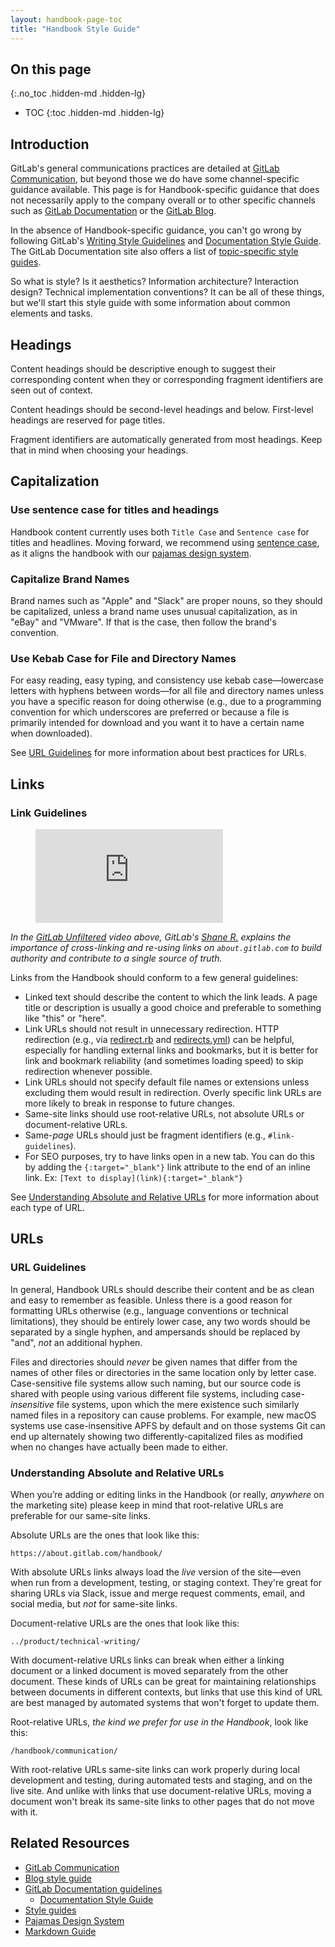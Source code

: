 ```yaml
---
layout: handbook-page-toc
title: "Handbook Style Guide"
---
```


## On this page
{:.no_toc .hidden-md .hidden-lg}

- TOC
{:toc .hidden-md .hidden-lg}

## Introduction

GitLab's general communications practices are detailed at [GitLab Communication](/handbook/communication/), but beyond those we do have some channel-specific guidance available. This page is for Handbook-specific guidance that does not necessarily apply to the company overall or to other specific channels such as [GitLab Documentation](https://docs.gitlab.com/) or the [GitLab Blog](/blog/).

In the absence of Handbook-specific guidance, you can't go wrong by following GitLab's [Writing Style Guidelines](/handbook/communication/#writing-style-guidelines) and [Documentation Style Guide](https://docs.gitlab.com/ee/development/documentation/styleguide.html). The GitLab Documentation site also offers a list of [topic-specific style guides](https://docs.gitlab.com/ee/development/contributing/style_guides.html).

So what is style? Is it aesthetics? Information architecture? Interaction design? Technical implementation conventions? It can be all of these things, but we'll start this style guide with some information about common elements and tasks.

## Headings

Content headings should be descriptive enough to suggest their corresponding content when they or corresponding fragment identifiers are seen out of context.

Content headings should be second-level headings and below. First-level headings are reserved for page titles.

Fragment identifiers are automatically generated from most headings. Keep that in mind when choosing your headings.

## Capitalization

### Use sentence case for titles and headings

Handbook content currently uses both `Title Case` and `Sentence case` for titles and headlines. Moving forward, we recommend using [sentence case](https://www.thoughtco.com/sentence-case-titles-1691944), as it aligns the handbook with our [pajamas design system](https://design.gitlab.com/content/punctuation/).

### Capitalize Brand Names

Brand names such as "Apple" and "Slack" are proper nouns, so they should be capitalized, unless a brand name uses unusual capitalization, as in "eBay" and "VMware". If that is the case, then follow the brand's convention.

### Use Kebab Case for File and Directory Names

For easy reading, easy typing, and consistency use kebab case—lowercase letters with hyphens between words—for all file and directory names unless you have a specific reason for doing otherwise (e.g., due to a programming convention for which underscores are preferred or because a file is primarily intended for download and you want it to have a certain name when downloaded).

See [URL Guidelines](#url-guidelines) for more information about best practices for URLs.

## Links

### Link Guidelines

<!-- blank line -->

<figure class="video_container">
  <iframe src="https://www.youtube.com/embed/ZGqLlrnZXw0" frameborder="0" allowfullscreen="true"> </iframe>
</figure>
<!-- blank line -->

*In the [GitLab Unfiltered](https://www.youtube.com/playlist?list=PL05JrBw4t0Kq7QUX-Ux5fOunQotqJbECc) video above, GitLab's [Shane R.](https://gitlab.com/shanerice) explains the importance of cross-linking and re-using links on `about.gitlab.com` to build authority and contribute to a single source of truth.*

Links from the Handbook should conform to a few general guidelines:

* Linked text should describe the content to which the link leads. A page title or description is usually a good choice and preferable to something like "this" or "here".
* Link URLs should not result in unnecessary redirection. HTTP redirection (e.g., via [redirect.rb](https://gitlab.com/gitlab-com/www-gitlab-com/blob/master/lib/redirect.rb) and [redirects.yml](https://gitlab.com/gitlab-com/www-gitlab-com/blob/master/data/redirects.yml)) can be helpful, especially for handling external links and bookmarks, but it is better for link and bookmark reliability (and sometimes loading speed) to skip redirection whenever possible.
* Link URLs should not specify default file names or extensions unless excluding them would result in redirection. Overly specific link URLs are more likely to break in response to future changes.
* Same-site links should use root-relative URLs, not absolute URLs or document-relative URLs.
* Same-_page_ URLs should just be fragment identifiers (e.g., `#link-guidelines`).
* For SEO purposes, try to have links open in a new tab. You can do this by adding the `{:target="_blank"}` link attribute to the end of an inline link. Ex: `[Text to display](link){:target="_blank"}`

See [Understanding Absolute and Relative URLs](#understanding-absolute-and-relative-urls) for more information about each type of URL.

## URLs

### URL Guidelines

In general, Handbook URLs should describe their content and be as clean and easy to remember as feasible. Unless there is a good reason for formatting URLs otherwise (e.g., language conventions or technical limitations), they should be entirely lower case, any two words should be separated by a single hyphen, and ampersands should be replaced by "and", _not_ an additional hyphen.

Files and directories should _never_ be given names that differ from the names of other files or directories in the same location only by letter case. Case-sensitive file systems allow such naming, but our source code is shared with people using various different file systems, including case-_insensitive_ file systems, upon which the mere existence such similarly named files in a repository can cause problems. For example, new macOS systems use case-insensitive APFS by default and on those systems Git can end up alternately showing two differently-capitalized files as modified when no changes have actually been made to either.

### Understanding Absolute and Relative URLs

When you’re adding or editing links in the Handbook (or really, _anywhere_ on the marketing site) please keep in mind that root-relative URLs are preferable for our same-site links.

Absolute URLs are the ones that look like this:

```
https://about.gitlab.com/handbook/
```

With absolute URLs links always load the _live_ version of the site—even when run from a development, testing, or staging context. They're great for sharing URLs via Slack, issue and merge request comments, email, and social media, but _not_ for same-site links.

Document-relative URLs are the ones that look like this:
```
../product/technical-writing/
```

With document-relative URLs links can break when either a linking document or a linked document is moved separately from the other document. These kinds of URLs can be great for maintaining relationships between documents in different contexts, but links that use this kind of URL are best managed by automated systems that won't forget to update them.

Root-relative URLs, _the kind we prefer for use in the Handbook_, look like this:

```
/handbook/communication/
```

With root-relative URLs same-site links can work properly during local development and testing, during automated tests and staging, and on the live site. And unlike with links that use document-relative URLs, moving a document won't break its same-site links to other pages that do not move with it.

## Related Resources

* [GitLab Communication](/handbook/communication/)
* [Blog style guide](/handbook/marketing/inbound-marketing/content/editorial-team/#blog-style-guide)
* [GitLab Documentation guidelines](https://docs.gitlab.com/ee/development/documentation/)
  * [Documentation Style Guide](https://docs.gitlab.com/ee/development/documentation/styleguide.html)
* [Style guides](https://docs.gitlab.com/ee/development/contributing/style_guides.html)
* [Pajamas Design System](https://design.gitlab.com/)
* [Markdown Guide](/handbook/markdown-guide/)
